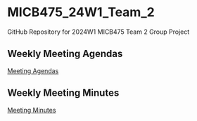 # MICB475_24W1_Team_2
GitHub Repository for 2024W1 MICB475 Team 2 Group Project

## Weekly Meeting Agendas ##
[Meeting Agendas](https://github.com/sidahuja1/MICB475_24W1_Team_2/tree/main/Meeting%20Agendas/Meeting%20Agendas)

## Weekly Meeting Minutes ##
[Meeting Minutes](https://github.com/sidahuja1/MICB475_24W1_Team_2/tree/main/Meeting%20Agendas/Meeting%20Minutes)
